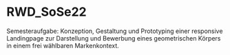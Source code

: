 # RWD_SoSe22

Semesteraufgabe:
Konzeption, Gestaltung und Prototyping
einer responsive Landingpage zur Darstellung und Bewerbung eines geometrischen Körpers in einem frei wählbaren Markenkontext.